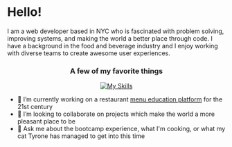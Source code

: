 # Hello!

I am a web developer based in NYC who is fascinated with problem solving, improving systems, and making the world a better place through code. I have a background in the food and beverage industry and I enjoy working with diverse teams to create awesome user experiences. 
<div align="center">

  ### A few of my favorite things
[![My Skills](https://skillicons.dev/icons?i=js,react,sass,python,flask,figma,git)](https://skillicons.dev)

</div>

- 🔭 I’m currently working on a restaurant [menu education platform](https://github.com/mike-dresser/menu-binder) for the 21st century
- 👯 I’m looking to collaborate on projects which make the world a more pleasant place to be
- 💬 Ask me about the bootcamp experience, what I'm cooking, or what my cat Tyrone has managed to get into this time

